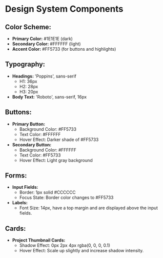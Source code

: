 # Design System Components

## Color Scheme:
- **Primary Color:** #1E1E1E (dark)
- **Secondary Color:** #FFFFFF (light)
- **Accent Color:** #FF5733 (for buttons and highlights)

## Typography:
- **Headings:** 'Poppins', sans-serif
  - H1: 36px
  - H2: 28px
  - H3: 20px
- **Body Text:** 'Roboto', sans-serif, 16px

## Buttons:
- **Primary Button:**
  - Background Color: #FF5733
  - Text Color: #FFFFFF
  - Hover Effect: Darker shade of #FF5733
- **Secondary Button:**
  - Background Color: #FFFFFF
  - Text Color: #FF5733
  - Hover Effect: Light gray background

## Forms:
- **Input Fields:**
  - Border: 1px solid #CCCCCC
  - Focus State: Border color changes to #FF5733
- **Labels:**
  - Font Size: 14px, have a top margin and are displayed above the input fields.

## Cards:
- **Project Thumbnail Cards:**
  - Shadow Effect: 0px 2px 4px rgba(0, 0, 0, 0.1)
  - Hover Effect: Scale up slightly and increase shadow intensity.